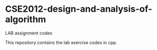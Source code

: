 # CSE2012-design-and-analysis-of-algorithm
LAB assignment codes

This repository contains the lab exercise codes in cpp.


